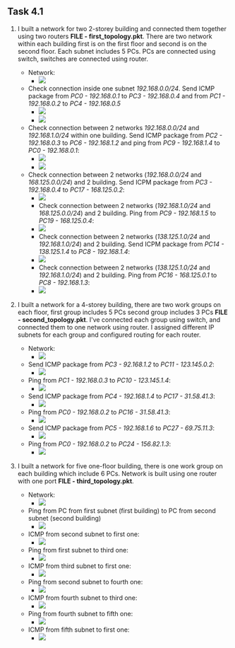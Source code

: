 ## Task 4.1

1) I built a network for two 2-storey building and connected them together using two routers **FILE - first_topology.pkt**. There are two network within each building first is on the first floor and second is on the second floor. Each subnet includes 5 PCs. PCs are connected using switch, switches are connected using router.
	* Network:
		* ![](https://i.imgur.com/oxyQekV.png)
	* Check connection inside one subnet *192.168.0.0/24*. Send ICMP package from *PC0 - 192.168.0.1* to *PC3 - 192.168.0.4* and from *PC1 - 192.168.0.2* to *PC4 - 192.168.0.5*
		* ![](https://i.imgur.com/A5VbawM.png)
		* ![](https://i.imgur.com/DQI2rTK.png)
	* Check connection between 2 networks *192.168.0.0/24* and *192.168.1.0/24* within one building. Send ICMP package from *PC2 - 192.168.0.3* to *PC6 - 192.168.1.2* and ping from *PC9 - 192.168.1.4* to *PC0 - 192.168.0.1*:
		* ![](https://i.imgur.com/fruaeKC.png)
		* ![](https://i.imgur.com/tVQ9Vgt.png)
	* Check connection between 2 networks (*192.168.0.0/24* and *168.125.0.0/24*) and 2 building. Send ICPM package from *PC3 - 192.168.0.4* to *PC17 - 168.125.0.2*:
		* ![](https://i.imgur.com/WxrLInA.png)
        * Check connection between 2 networks (*192.168.1.0/24* and *168.125.0.0/24*) and 2 building. Ping from *PC9 - 192.168.1.5* to *PC19 - 168.125.0.4*:
		* ![](https://i.imgur.com/c66Pyc8.png)
        * Check connection between 2 networks (*138.125.1.0/24* and *192.168.1.0/24*) and 2 building. Send ICPM package from *PC14 - 138.125.1.4* to *PC8 - 192.168.1.4*:
		* ![](https://i.imgur.com/hMJcX81.png)
        * Check connection between 2 networks (*138.125.1.0/24* and *192.168.1.0/24*) and 2 building. Ping from *PC16 - 168.125.0.1* to *PC8 - 192.168.1.3*:
		* ![](https://i.imgur.com/vCmlPVQ.png)                      


2) I built a network for a 4-storey building, there are two work groups on each floor, first group includes 5 PCs second group includes 3 PCs **FILE - second_topology.pkt**. I've connected each group using switch, and connected them to one network using router. I assigned different IP subnets for each group and configured routing for each router.
	* Network:
		* ![](https://i.imgur.com/DUpyXVx.png)
	* Send ICMP package from *PC3 - 92.168.1.2* to *PC11 - 123.145.0.2*:
		* ![](https://i.imgur.com/ALyKQ3f.png)
	* Ping from *PC1 - 192.168.0.3* to *PC10 - 123.145.1.4*:
		* ![](https://i.imgur.com/cNslIAj.png)
	* Send ICMP package from *PC4 - 192.168.1.4* to *PC17 - 31.58.41.3*:
		* ![](https://i.imgur.com/HwPf2PC.png)
	* Ping from *PC0 - 192.168.0.2* to *PC16 - 31.58.41.3*:
		* ![](https://i.imgur.com/xpko8qj.png)
	* Send ICMP package from *PC5 - 192.168.1.6* to *PC27 - 69.75.11.3*:
		* ![](https://i.imgur.com/1LO9m1N.png)
	* Ping from *PC0 - 192.168.0.2* to *PC24 - 156.82.1.3*:
		* ![](https://i.imgur.com/goBFiZ2.png)  


3) I built a network for five one-floor building, there is one work group on each building which include 6 PCs. Network is built using one router with one port **FILE - third_topology.pkt**.
	* Network:
		* ![](https://i.imgur.com/4XYeyHc.png)
	* Ping from PC from first subnet (first building) to PC from second subnet (second building)
		* ![](https://i.imgur.com/P4xLVed.png)
	* ICMP from second subnet to first one:
		* ![](https://i.imgur.com/FAvjNcT.png)
	* Ping from first subnet to third one:
		* ![](https://i.imgur.com/LCysoF7.png)
	* ICMP from third subnet to first one:
		* ![](https://i.imgur.com/PNnHuR4.png)
	* Ping from second subnet to fourth one:
		* ![](https://i.imgur.com/7HR0pzT.png)
	* ICMP from fourth subnet to third one:
		* ![](https://i.imgur.com/7d2igTd.png)
	* Ping from fourth subnet to fifth one:
		* ![](https://i.imgur.com/4azuNFt.png)
	* ICMP from fifth subnet to first one:
		* ![](https://i.imgur.com/hm7oYnt.png)
